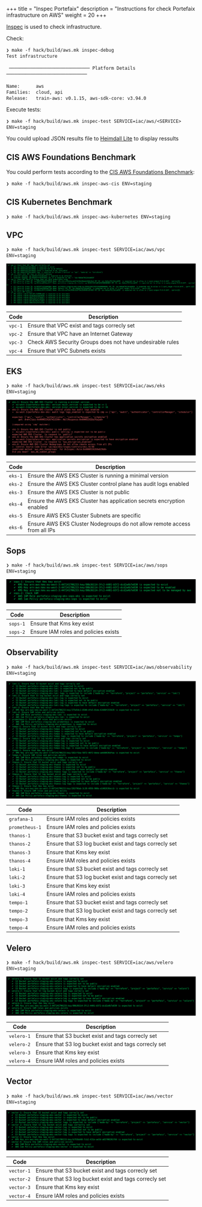 +++
title = "Inspec Portefaix"
description = "Instructions for check Portefaix infrastructure on AWS"
weight = 20
+++

[Inspec](http://inspec.io/) is used to check infrastructure.

Check:

```shell
❯ make -f hack/build/aws.mk inspec-debug
Test infrastructure

 ────────────────────────────── Platform Details ──────────────────────────────

Name:      aws
Families:  cloud, api
Release:   train-aws: v0.1.15, aws-sdk-core: v3.94.0
```

Execute tests:

```shell
❯ make -f hack/build/aws.mk inspec-test SERVICE=iac/aws/<SERVICE> ENV=staging
```

You could upload JSON results file to [Heimdall Lite](https://heimdall-lite.mitre.org/) to display ressults

## CIS AWS Foundations Benchmark

You could perform tests according to the [CIS AWS Foundations Benchmark](https://docs.aws.amazon.com/securityhub/latest/userguide/securityhub-standards-cis.html):

```shell
❯ make -f hack/build/aws.mk inspec-aws-cis ENV=staging
```

## CIS Kubernetes Benchmark

```shell
❯ make -f hack/build/aws.mk inspec-aws-kubernetes ENV=staging
```

## VPC

```shell
❯ make -f hack/build/aws.mk inspec-test SERVICE=iac/aws/vpc ENV=staging
```

<img src="/docs/images/inspec-aws-vpc.png"
 alt="VPC"
 class="mt-3 mb-3 border border-info rounded">

| Code | Description|
|---|---|
| `vpc-1` | Ensure that VPC exist and tags correcly set |
| `vpc-2` | Ensure that VPC have an Internet Gateway |
| `vpc-3` | Check AWS Security Groups does not have undesirable rules |
| `vpc-4` | Ensure that VPC Subnets exists |

## EKS

```shell
❯ make -f hack/build/aws.mk inspec-test SERVICE=iac/aws/eks ENV=staging
```

<img src="/docs/images/inspec-aws-eks.png"
 alt="EKS"
 class="mt-3 mb-3 border border-info rounded">

| Code | Description|
|---|---|
| `eks-1` | Ensure the AWS EKS Cluster is running a minimal version |
| `eks-2` | Ensure the AWS EKS Cluster control plane has audit logs enabled |
| `eks-3` | Ensure the AWS EKS Cluster is not public |
| `eks-4` | Ensure the AWS EKS Cluster has application secrets encryption enabled |
| `eks-5` | Ensure AWS EKS Cluster Subnets are specific |
| `eks-6` | Ensure AWS EKS Cluster Nodegroups do not allow remote access from all IPs

## Sops

```shell
❯ make -f hack/build/aws.mk inspec-test SERVICE=iac/aws/sops ENV=staging
```

<img src="/docs/images/inspec-aws-sops.png"
 alt="Sops"
 class="mt-3 mb-3 border border-info rounded">

| Code | Description|
|---|---|
| `sops-1` | Ensure that Kms key exist |
| `sops-2` | Ensure IAM roles and policies exists |

## Observability

```shell
❯ make -f hack/build/aws.mk inspec-test SERVICE=iac/aws/observability ENV=staging
```

<img src="/docs/images/inspec-aws-observability.png"
 alt="Observability"
 class="mt-3 mb-3 border border-info rounded">

| Code | Description|
|---|---|
| `grafana-1` | Ensure IAM roles and policies exists |
| `prometheus-1` | Ensure IAM roles and policies exists |
| `thanos-1` | Ensure that S3 bucket exist and tags correcly set |
| `thanos-2` | Ensure that S3 log bucket exist and tags correcly set |
| `thanos-3` | Ensure that Kms key exist |
| `thanos-4` | Ensure IAM roles and policies exists |
| `loki-1` | Ensure that S3 bucket exist and tags correcly set |
| `loki-2` | Ensure that S3 log bucket exist and tags correcly set |
| `loki-3` | Ensure that Kms key exist |
| `loki-4` | Ensure IAM roles and policies exists |
| `tempo-1` | Ensure that S3 bucket exist and tags correcly set |
| `tempo-2` | Ensure that S3 log bucket exist and tags correcly set |
| `tempo-3` | Ensure that Kms key exist |
| `tempo-4` | Ensure IAM roles and policies exists |

## Velero

```shell
❯ make -f hack/build/aws.mk inspec-test SERVICE=iac/aws/velero ENV=staging
```

<img src="/docs/images/inspec-aws-velero.png"
 alt="Velero"
 class="mt-3 mb-3 border border-info rounded">

| Code | Description|
|---|---|
| `velero-1` | Ensure that S3 bucket exist and tags correcly set |
| `velero-2` | Ensure that S3 log bucket exist and tags correcly set |
| `velero-3` | Ensure that Kms key exist |
| `velero-4` | Ensure IAM roles and policies exists |

## Vector

```shell
❯ make -f hack/build/aws.mk inspec-test SERVICE=iac/aws/vector ENV=staging
```

<img src="/docs/images/inspec-aws-vector.png"
 alt="Vector"
 class="mt-3 mb-3 border border-info rounded">

| Code | Description|
|---|---|
| `vector-1` | Ensure that S3 bucket exist and tags correcly set |
| `vector-2` | Ensure that S3 log bucket exist and tags correcly set |
| `vector-3` | Ensure that Kms key exist |
| `vector-4` | Ensure IAM roles and policies exists |
